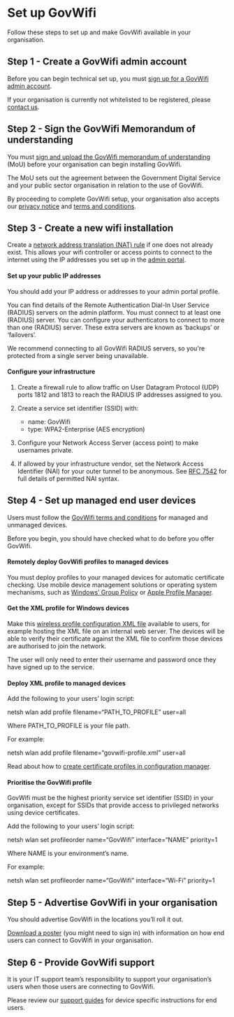 # Set up GovWifi

Follow these steps to set up and make GovWifi available in your organisation.

## Step 1 - Create a GovWifi admin account

Before you can begin technical set up, you must [sign up for a GovWifi admin account](https://admin.wifi.service.gov.uk/users/sign_up).

If your organisation is currently not whitelisted to be registered, please [contact us](https://admin.wifi.service.gov.uk/help/new/technical_support).

## Step 2 - Sign the GovWifi Memorandum of understanding

You must [sign and upload the GovWifi memorandum of understanding](https://admin.wifi.service.gov.uk/mou) (MoU) before your organisation can begin installing GovWifi.

The MoU sets out the agreement between the Government Digital Service and your public sector organisation in relation to the use of GovWifi.

By proceeding to complete GovWifi setup, your organisation also accepts our [privacy notice](https://www.wifi.service.gov.uk/privacy-notice) and [terms and conditions](https://www.wifi.service.gov.uk/terms-and-conditions).

## Step 3 - Create a new wifi installation

Create a [network address translation (NAT) rule](https://wiki.untangle.com/index.php/NAT_Rules) if one does not already exist. This allows your wifi controller or access points to connect to the internet using the IP addresses you set up in the [admin portal](https://admin.wifi.service.gov.uk/ips).

#### Set up your public IP addresses

You should add your IP address or addresses to your admin portal profile.

You can find details of the Remote Authentication Dial-In User Service (RADIUS) servers on the admin platform. You must connect to at least one (RADIUS) server. You can configure your authenticators to connect to more than one (RADIUS) server. These extra servers are known as ‘backups’ or ‘failovers’.

We recommend connecting to all GovWifi RADIUS servers, so you're protected from a single server being unavailable.

#### Configure your infrastructure

1. Create a firewall rule to allow traffic on User Datagram Protocol (UDP) ports 1812 and 1813 to reach the RADIUS IP addresses assigned to you.
2. Create a service set identifier (SSID) with:
    - name: GovWifi
    - type: WPA2-Enterprise (AES encryption)

3. Configure your Network Access Server (access point) to make usernames private.
4. If allowed by your infrastructure vendor, set the Network Access Identifier (NAI) for your outer tunnel to be anonymous. See [RFC 7542](https://tools.ietf.org/html/rfc7542) for full details of permitted NAI syntax.

## Step 4 - Set up managed end user devices

Users must follow the [GovWifi terms and conditions](https://www.gov.uk/government/publications/terms-and-conditions-for-connecting-to-govwifi/terms-and-conditions-for-connecting-to-govwifi) for managed and unmanaged devices.

Before you begin, you should have checked what to do before you offer GovWifi.

#### Remotely deploy GovWifi profiles to managed devices

You must deploy profiles to your managed devices for automatic certificate checking. Use mobile device management solutions or operating system mechanisms, such as [Windows’ Group Policy](https://en.wikipedia.org/wiki/Group_Policy) or [Apple Profile Manager](https://support.apple.com/en-gb/profile-manager).

#### Get the XML profile for Windows devices

Make this [wireless profile configuration XML file](https://docs.wifi.service.gov.uk/assets/govwifi-profile.xml) available to users, for example hosting the XML file on an internal web server. The devices will be able to verify their certificate against the XML file to confirm those devices are authorised to join the network.

The user will only need to enter their username and password once they have signed up to the service.

#### Deploy XML profile to managed devices

Add the following to your users’ login script:

netsh wlan add profile filename=“PATH_TO_PROFILE” user=all

Where PATH_TO_PROFILE is your file path.

For example:

netsh wlan add profile filename=“govwifi-profile.xml” user=all

Read about how to [create certificate profiles in configuration manager](https://docs.microsoft.com/en-us/previous-versions/system-center/system-center-2012-R2/dn270541(v=technet.10)).

#### Prioritise the GovWifi profile

GovWifi must be the highest priority service set identifier (SSID) in your organisation, except for SSIDs that provide access to privileged networks using device certificates.

Add the following to your users’ login script:

netsh wlan set profileorder name=“GovWifi” interface=“NAME” priority=1

Where NAME is your environment’s name.

For example:

netsh wlan set profileorder name=“GovWifi” interface=“Wi-Fi” priority=1

## Step 5 - Advertise GovWifi in your organisation

You should advertise GovWifi in the locations you’ll roll it out.

[Download a poster](https://admin.wifi.service.gov.uk/setup_instructions/poster) (you might need to sign in) with information on how end users can connect to GovWifi in your organisation.

## Step 6 - Provide GovWifi support

It is your IT support team’s responsibility to support your organisation’s users when those users are connecting to GovWifi.

Please review our [support guides](https://www.wifi.service.gov.uk/support) for device specific instructions for end users.

